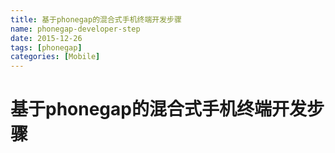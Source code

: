 ```yaml
---
title: 基于phonegap的混合式手机终端开发步骤
name: phonegap-developer-step
date: 2015-12-26
tags: [phonegap]
categories: [Mobile]
---
```


# 基于phonegap的混合式手机终端开发步骤

